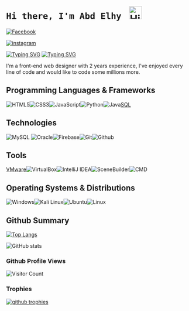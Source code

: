 # `Hi there, I'm Abd Elhy ` <img src="https://user-images.githubusercontent.com/1303154/88677602-1635ba80-d120-11ea-84d8-d263ba5fc3c0.gif" width="35px" alt="Hi!">

[![Facebook](https://img.shields.io/badge/Facebook-%231877F2.svg?&style=flat-square&logo=facebook&logoColor=white)](https://www.facebook.com/profile.php?id=100012893827867)

[![instagram](https://img.shields.io/badge/instagram-E4405F?.svg?&style=flat-square&logo=instagram&logoColor=white)](https://www.instagram.com/abdelhy_alaa/)

[![Typing SVG](https://readme-typing-svg.herokuapp.com?font=comfortaa&color=00EE00&size=24&width=500&lines=I'm+front+end+web+designer;and+Back+end+developer;and+Cyber+Security+Engineer!;Nice+to+meet+you...+❤❤)](https://git.io/typing-svg)
[![Typing SVG](https://readme-typing-svg.herokuapp.com?font=comfortaa&color=be006c&size=24&width=500&lines=Nice+to+meet+you...+❤❤)](https://git.io/typing-svg)


I'm a front-end web designer with 2 years experience, I've enjoyed every line of code and would like to code some millions more.
## Programming Languages & Frameworks

![HTML5](https://img.icons8.com/color/35/html-5.png)![CSS3](https://img.icons8.com/color/35/css3.png)![JavaScript](https://img.icons8.com/color/35/javascript.png)![Python](https://img.icons8.com/color/35/python--v1.png)![Java](https://img.icons8.com/color/35/java-coffee-cup-logo--v1.png)[SQL](https://img.icons8.com/external-soft-fill-juicy-fish/35/external-sql-coding-and-development-soft-fill-soft-fill-juicy-fish.png)

## Technologies

![MySQL](https://img.icons8.com/?id=UFXRpPFebwa2&size=35) ![Oracle](https://img.icons8.com/color/35/oracle-logo.png)![Firebase](https://img.icons8.com/?id=62452&size=35&color=000000)![Git](https://img.icons8.com/color/35/git.png)![Github](https://img.icons8.com/?id=52539&size=35)

## Tools

[VMware](https://img.icons8.com/?id=mkkp6yt38FVq&size=35)![VirtualBox](https://img.icons8.com/?id=38792&size=35)![IntelliJ IDEA](https://img.icons8.com/?id=61466&size=35)![SceneBuilder](https://img.icons8.com/?id=BZz399uT6eo0&size=35&color=000000)![CMD](https://img.icons8.com/?id=19291&size=35)

## Operating Systems & Distributions
 
![Windows](https://img.icons8.com/color/35/windows-10.png)![Kali Linux](https://img.icons8.com/color/35/kali-linux.png)![Ubuntu](https://img.icons8.com/color/35/ubuntu--v1.png)![Linux](https://img.icons8.com/color/35/linux.png)
## Github Summary

[![Top Langs](https://github-readme-stats.vercel.app/api/top-langs/?username=AbedAlaa20&layout=compact&theme=chartreuse-dark&count_private=true&langs_count=10)](https://github.com/anuraghazra/github-readme-stats)

![GitHub stats](https://github-readme-stats.vercel.app/api?username=AbedAlaa20&count_private=true&show_icons=true&theme=chartreuse-dark)

### Github Profile Views
![Visitor Count](https://profile-counter.glitch.me/{AbedAlaa20}/count.svg)

### Trophies
<a href="https://github.com/ryo-ma/github-profile-trophy">
    <img alt="github trophies" src="https://github-profile-trophy.vercel.app/?username=AbedAlaa20&theme=darkhub&no-frame=true&column=10">
</a>
